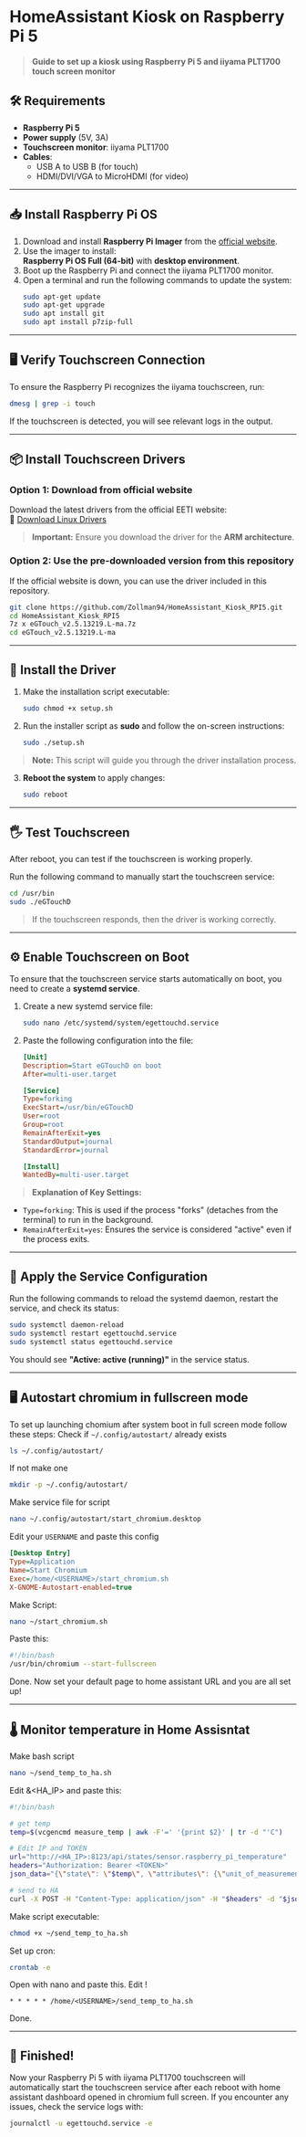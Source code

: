 # **HomeAssistant Kiosk on Raspberry Pi 5**  
> **Guide to set up a kiosk using Raspberry Pi 5 and iiyama PLT1700 touch screen monitor**

## **🛠️ Requirements**
- **Raspberry Pi 5**  
- **Power supply** (5V, 3A)  
- **Touchscreen monitor**: iiyama PLT1700  
- **Cables**:  
  - USB A to USB B (for touch)  
  - HDMI/DVI/VGA to MicroHDMI (for video)  

---

## **📥 Install Raspberry Pi OS**
1. Download and install **Raspberry Pi Imager** from the [official website](https://www.raspberrypi.com/software/).  
2. Use the imager to install:  
   **Raspberry Pi OS Full (64-bit)** with **desktop environment**.  
3. Boot up the Raspberry Pi and connect the iiyama PLT1700 monitor.  
4. Open a terminal and run the following commands to update the system:  
   ```bash
   sudo apt-get update
   sudo apt-get upgrade
   sudo apt install git
   sudo apt install p7zip-full
   ```

---

## **🖥️ Verify Touchscreen Connection**
To ensure the Raspberry Pi recognizes the iiyama touchscreen, run:  
```bash
dmesg | grep -i touch
```
If the touchscreen is detected, you will see relevant logs in the output.  

---

## **📦 Install Touchscreen Drivers**
### **Option 1: Download from official website**  
Download the latest drivers from the official EETI website:  
🔗 [Download Linux Drivers](https://www.eeti.com/drivers_Linux.html)  

> **Important:** Ensure you download the driver for the **ARM architecture**.  

### **Option 2: Use the pre-downloaded version from this repository**  
If the official website is down, you can use the driver included in this repository.  

```bash
git clone https://github.com/Zollman94/HomeAssistant_Kiosk_RPI5.git
cd HomeAssistant_Kiosk_RPI5
7z x eGTouch_v2.5.13219.L-ma.7z
cd eGTouch_v2.5.13219.L-ma
```

---

## **🚀 Install the Driver**
1. Make the installation script executable:  
   ```bash
   sudo chmod +x setup.sh
   ```
2. Run the installer script as **sudo** and follow the on-screen instructions:  
   ```bash
   sudo ./setup.sh
   ```

> **Note:** This script will guide you through the driver installation process.  

3. **Reboot the system** to apply changes:  
   ```bash
   sudo reboot
   ```

---

## **🖐️ Test Touchscreen**
After reboot, you can test if the touchscreen is working properly.  

Run the following command to manually start the touchscreen service:  
```bash
cd /usr/bin
sudo ./eGTouchD
```

> If the touchscreen responds, then the driver is working correctly.  

---

## **⚙️ Enable Touchscreen on Boot**
To ensure that the touchscreen service starts automatically on boot, you need to create a **systemd service**.  

1. Create a new systemd service file:  
   ```bash
   sudo nano /etc/systemd/system/egettouchd.service
   ```

2. Paste the following configuration into the file:  
   ```ini
   [Unit]
   Description=Start eGTouchD on boot
   After=multi-user.target

   [Service]
   Type=forking
   ExecStart=/usr/bin/eGTouchD
   User=root
   Group=root
   RemainAfterExit=yes
   StandardOutput=journal
   StandardError=journal

   [Install]
   WantedBy=multi-user.target
   ```

> **Explanation of Key Settings:**  
- `Type=forking`: This is used if the process "forks" (detaches from the terminal) to run in the background.  
- `RemainAfterExit=yes`: Ensures the service is considered "active" even if the process exits.  

---

## **🔄 Apply the Service Configuration**
Run the following commands to reload the systemd daemon, restart the service, and check its status:  
```bash
sudo systemctl daemon-reload
sudo systemctl restart egettouchd.service
sudo systemctl status egettouchd.service
```

You should see **"Active: active (running)"** in the service status.  

---

## **🖥️ Autostart chromium in fullscreen mode**
To set up launching chomium after system boot in full screen mode follow these steps:
Check if `~/.config/autostart/` already exists
```bash
ls ~/.config/autostart/
```
If not make one
```bash
mkdir -p ~/.config/autostart/
```
Make service file for script
```bash
nano ~/.config/autostart/start_chromium.desktop
```
Edit your `USERNAME` and paste this config
```ini
[Desktop Entry]
Type=Application
Name=Start Chromium
Exec=/home/<USERNAME>/start_chromium.sh
X-GNOME-Autostart-enabled=true
```
Make Script:
```bash
nano ~/start_chromium.sh
```
Paste this:
```bash
#!/bin/bash
/usr/bin/chromium --start-fullscreen
```
Done. Now set your default page to home assistant URL and you are all set up!

---

## **🌡️ Monitor temperature in Home Assisntat**
Make bash script
```bash
nano ~/send_temp_to_ha.sh
```
Edit <TOKEN>&<HA_IP> and paste this:
```bash
#!/bin/bash

# get temp
temp=$(vcgencmd measure_temp | awk -F'=' '{print $2}' | tr -d "'C")

# Edit IP and TOKEN
url="http://<HA_IP>:8123/api/states/sensor.raspberry_pi_temperature"
headers="Authorization: Bearer <TOKEN>"
json_data="{\"state\": \"$temp\", \"attributes\": {\"unit_of_measurement\": \"°C\", \"friendly_name\": \"Raspberry Pi Temperature\"}}"

# send to HA
curl -X POST -H "Content-Type: application/json" -H "$headers" -d "$json_data" $url
```
Make script executable:
```bash
chmod +x ~/send_temp_to_ha.sh
```
Set up cron:
```bash
crontab -e
```
Open with nano and paste this. Edit <USERNAME>!
```
* * * * * /home/<USERNAME>/send_temp_to_ha.sh
```
Done.

---

## **🎉 Finished!**
Now your Raspberry Pi 5 with iiyama PLT1700 touchscreen will automatically start the touchscreen service after each reboot with home assistant dashboard opened in chromium full screen.
If you encounter any issues, check the service logs with:  
```bash
journalctl -u egettouchd.service -e
```
